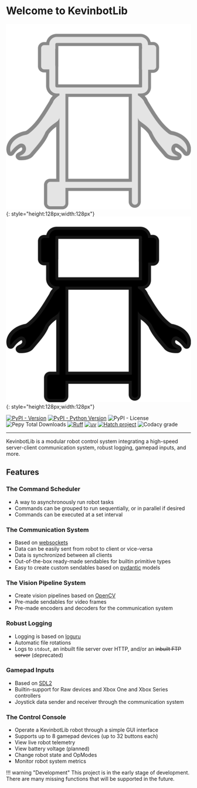 # Welcome to KevinbotLib

![Kevinbot logo](media/icon.svg#only-dark){: style="height:128px;width:128px"}
![Kevinbot logo](media/icon-black.svg#only-light){: style="height:128px;width:128px"}

[![PyPI - Version](https://img.shields.io/pypi/v/kevinbotlib.svg?style=for-the-badge)](https://pypi.org/project/kevinbotlib)
[![PyPI - Python Version](https://img.shields.io/pypi/pyversions/kevinbotlib.svg?style=for-the-badge)](https://pypi.org/project/kevinbotlib)
![PyPI - License](https://img.shields.io/pypi/l/kevinbotlib?style=for-the-badge)
![Pepy Total Downloads](https://img.shields.io/pepy/dt/kevinbotlib?style=for-the-badge)
[![Ruff](https://img.shields.io/endpoint?url=https://raw.githubusercontent.com/astral-sh/ruff/main/assets/badge/v2.json&style=for-the-badge)](https://github.com/astral-sh/ruff)
[![uv](https://img.shields.io/endpoint?url=https://raw.githubusercontent.com/astral-sh/uv/main/assets/badge/v0.json&style=for-the-badge)](https://github.com/astral-sh/uv)
[![Hatch project](https://img.shields.io/badge/%F0%9F%A5%9A-Hatch-4051b5.svg?style=for-the-badge)](https://github.com/pypa/hatch)
![Codacy grade](https://img.shields.io/codacy/grade/0a806fcc04e441538d3c92d42ab3f7ca?style=for-the-badge)

-----

KevinbotLib is a modular robot control system integrating a high-speed server-client communication system, robust logging, gamepad inputs, and more.

## Features

### The Command Scheduler

* A way to asynchronously run robot tasks
* Commands can be grouped to run sequentially, or in parallel if desired
* Commands can be executed at a set interval

### The Communication System

* Based on [websockets](https://github.com/python-websockets/websockets)
* Data can be easily sent from robot to client or vice-versa
* Data is synchronized between all clients
* Out-of-the-box ready-made sendables for builtin primitive types
* Easy to create custom sendables based on [pydantic](https://github.com/pydantic/pydantic) models

### The Vision Pipeline System

* Create vision pipelines based on [OpenCV](https://opencv.org/)
* Pre-made sendables for video frames
* Pre-made encoders and decoders for the communication system

### Robust Logging

* Logging is based on [loguru](https://github.com/Delgan/loguru)
* Automatic file rotations
* Logs to `stdout`, an inbuilt file server over HTTP, and/or an ~~inbuilt FTP server~~ (deprecated)

### Gamepad Inputs

* Based on [SDL2](https://github.com/py-sdl/py-sdl2)
* Builtin-support for Raw devices and Xbox One and Xbox Series controllers
* Joystick data sender and receiver through the communication system

### The Control Console

* Operate a KevinbotLib robot through a simple GUI interface
* Supports up to 8 gamepad devices (up to 32 buttons each)
* View live robot telemetry
* View battery voltage (planned)
* Change robot state and OpModes
* Monitor robot system metrics

!!! warning "Development"
    This project is in the early stage of development. There are many missing functions that will be supported in the future.
